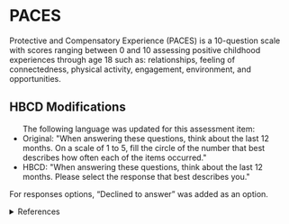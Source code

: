 # PACES
Protective and Compensatory Experience (PACES) is a 10-question scale with scores ranging between 0 and 10 assessing positive childhood experiences through age 18 such as: relationships, feeling of connectedness, physical activity, engagement, environment, and opportunities.

## HBCD Modifications
<ul>
The following language was updated for this assessment item:
    <li>Original: "When answering these questions, think about the last 12 months. On a scale of 1 to 5, fill the circle of the number that best describes how often each of the items occurred."</li>
    <li>HBCD: "When answering these questions, think about the last 12 months. Please select the response that best describes you."</li>
</ul>
</details>

For responses options, “Declined to answer” was added as an option.

<details class="collapsible references">
  <summary class="references">References</summary>
<ul>
    <p>Morris, A. S., Hays-Grudo, J., Zapata, M. I., Treat, A., &amp; Kerr, K. L. (2021). Adverse and protective childhood experiences and parenting attitudes: The role of cumulative protection in understanding resilience. <em>Adversity and Resilience Science</em>, 2(3), 181–192. <a href="https://doi.org/10.1007/s42844-021-00036-8">https://doi.org/10.1007/s42844-021-00036-8</a></p>
    <p>Morris, A. S., Treat, A., Hays-Grudo, J., Chesher, T., Williamson, A. C., &amp; Mendez, J. (2018). Integrating research and theory on early relationships to guide intervention and prevention. In <em>Building Early Social and Emotional Relationships with Infants and Toddlers</em> (pp. 1–25). Springer International Publishing. <a href="https://doi.org/10.1007/978-3-030-03110-7_1">https://doi.org/10.1007/978-3-030-03110-7_1</a></p>
</ul>
</details>